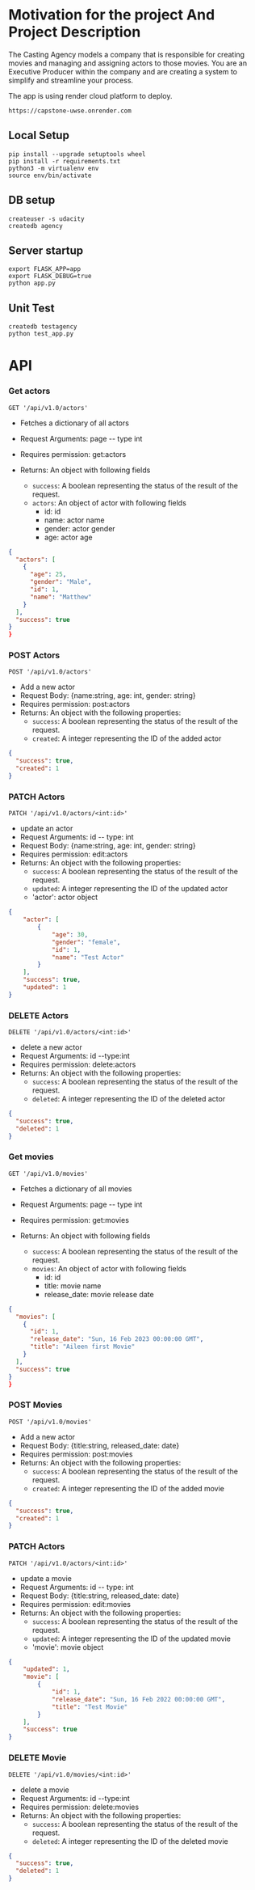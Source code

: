 # Motivation for the project And Project Description 
The Casting Agency models a company that is responsible for creating movies and managing and assigning actors to those movies. 
You are an Executive Producer within the company and are creating a system to simplify and streamline your process.

The app is using render cloud platform to deploy.
````
https://capstone-uwse.onrender.com
````
## Local Setup
````
pip install --upgrade setuptools wheel
pip install -r requirements.txt
python3 -m virtualenv env
source env/bin/activate
````

## DB setup
````
createuser -s udacity
createdb agency
````

## Server startup
````
export FLASK_APP=app
export FLASK_DEBUG=true
python app.py
````
## Unit Test
````
createdb testagency
python test_app.py
````

# API
### Get actors

`GET '/api/v1.0/actors'`

- Fetches a dictionary of all actors 

- Request Arguments: page -- type int
- Requires permission: get:actors
- Returns: An object with following fields
  - `success`: A boolean representing the status of the result of the request.
  - `actors`: An object of actor with following fields
    - id: id
    - name: actor name
    - gender: actor gender
    - age: actor age

```json
{
  "actors": [
    {
      "age": 25,
      "gender": "Male",
      "id": 1,
      "name": "Matthew"
    }
  ],
  "success": true
}
}
```

### POST Actors

`POST '/api/v1.0/actors'`
- Add a new actor 
- Request Body: {name:string, age: int, gender: string}
- Requires permission: post:actors
- Returns: An object with the following properties:
  - `success`: A boolean representing the status of the result of the request.
  - `created`: A integer representing the ID of the added actor
```json
{
  "success": true,
  "created": 1
}
```

### PATCH Actors

`PATCH '/api/v1.0/actors/<int:id>'`
- update an actor 
- Request Arguments: id -- type: int
- Request Body: {name:string, age: int, gender: string}
- Requires permission: edit:actors
- Returns: An object with the following properties:
  - `success`: A boolean representing the status of the result of the request.
  - `updated`: A integer representing the ID of the updated actor
  - 'actor': actor object
```json
{
    "actor": [
        {
            "age": 30,
            "gender": "female",
            "id": 1,
            "name": "Test Actor"
        }
    ],
    "success": true,
    "updated": 1
}
```

### DELETE Actors

`DELETE '/api/v1.0/actors/<int:id>'`
- delete a new actor 
- Request Arguments: id --type:int
- Requires permission: delete:actors
- Returns: An object with the following properties:
  - `success`: A boolean representing the status of the result of the request.
  - `deleted`: A integer representing the ID of the deleted actor
```json
{
  "success": true,
  "deleted": 1
}
```

### Get movies

`GET '/api/v1.0/movies'`

- Fetches a dictionary of all movies 

- Request Arguments: page -- type int
- Requires permission: get:movies
- Returns: An object with following fields
  - `success`: A boolean representing the status of the result of the request.
  - `movies`: An object of actor with following fields
    - id: id
    - title: movie name
    - release_date: movie release date

```json
{
  "movies": [
    {
      "id": 1,
      "release_date": "Sun, 16 Feb 2023 00:00:00 GMT",
      "title": "Aileen first Movie"
    }
  ],
  "success": true
}
}
```

### POST Movies

`POST '/api/v1.0/movies'`
- Add a new actor 
- Request Body: {title:string, released_date: date}
- Requires permission: post:movies
- Returns: An object with the following properties:
  - `success`: A boolean representing the status of the result of the request.
  - `created`: A integer representing the ID of the added movie
```json
{
  "success": true,
  "created": 1
}
```

### PATCH Actors

`PATCH '/api/v1.0/actors/<int:id>'`
- update a movie 
- Request Arguments: id -- type: int
- Request Body: {title:string, released_date: date}
- Requires permission: edit:movies
- Returns: An object with the following properties:
  - `success`: A boolean representing the status of the result of the request.
  - `updated`: A integer representing the ID of the updated movie
  - 'movie': movie object
```json
{
    "updated": 1,
    "movie": [
        {
            "id": 1,
            "release_date": "Sun, 16 Feb 2022 00:00:00 GMT",
            "title": "Test Movie"
        }
    ],
    "success": true
}
```

### DELETE Movie

`DELETE '/api/v1.0/movies/<int:id>'`
- delete a movie 
- Request Arguments: id --type:int
- Requires permission: delete:movies
- Returns: An object with the following properties:
  - `success`: A boolean representing the status of the result of the request.
  - `deleted`: A integer representing the ID of the deleted movie
```json
{
  "success": true,
  "deleted": 1
}
```




